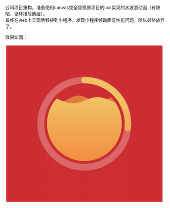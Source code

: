 公司项目重构，准备使用canvas完全替换原项目的css实现的水波浪动画（有缺陷，循环播放断层）。   
最终在web上实现后移植到小程序，发现小程序帧动画有性能问题，所以最终放弃了。   

效果如图： 

![./GIF.gif](./GIF.gif)  

